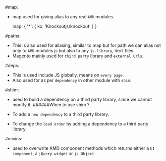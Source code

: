 #map:

- map used for giving alias to any real `AMD` modules.


    map: {
        '*': {
            ko: 'Knockoutjs/knockout'
        }
    }

#paths:

- This is also used for aliasing, similar to map but for path we can alias not only to `AMD` modules js but also to any `js-library`, `Html` files.
- Magento mainly used for `third party` library and `external Urls`.

#deps:

- This is used include JS globally, means on `every page`.
- Also used for as per `dependency` in other module with `shim`.

#shim:

- used to build a dependency on a third party library, since we cannot modify it.
######When to use shim ?

- To add a `new dependency` to a third party library.
- To change the `load order` by adding a dependency to a third party library

#mixins:

- used to overwrite AMD component methods which returns either a `UI component`, a `jQuery widget` or `js Object` 
